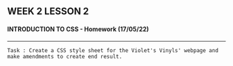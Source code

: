 ## **WEEK 2 LESSON 2** 
#### INTRODUCTION TO CSS - Homework **(17/05/22)**

---
`Task : Create a CSS style sheet for the Violet's Vinyls' webpage and make amendments to create end result.`
